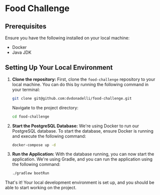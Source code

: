 # Food Challenge

## Prerequisites

Ensure you have the following installed on your local machine:

- Docker
- Java JDK

## Setting Up Your Local Environment

1. **Clone the repository:**
    First, clone the `food-challenge` repository to your local machine. You can do this by running the following command in your terminal:

    ```bash
    git clone git@github.com:dvdonadelli/food-challenge.git
    ```

    Navigate to the project directory:

    ```bash
    cd food-challenge
    ```

2. **Start the PostgreSQL Database:**
    We're using Docker to run our PostgreSQL database. To start the database, ensure Docker is running and execute the following command:
   
    ```bash
    docker-compose up -d
    ```
3. **Run the Application:**
   With the database running, you can now start the application. We're using Gradle, and you can run the application using the following command:

    ```bash
    ./gradlew bootRun
    ```

That's it! Your local development environment is set up, and you should be able to start working on the project.